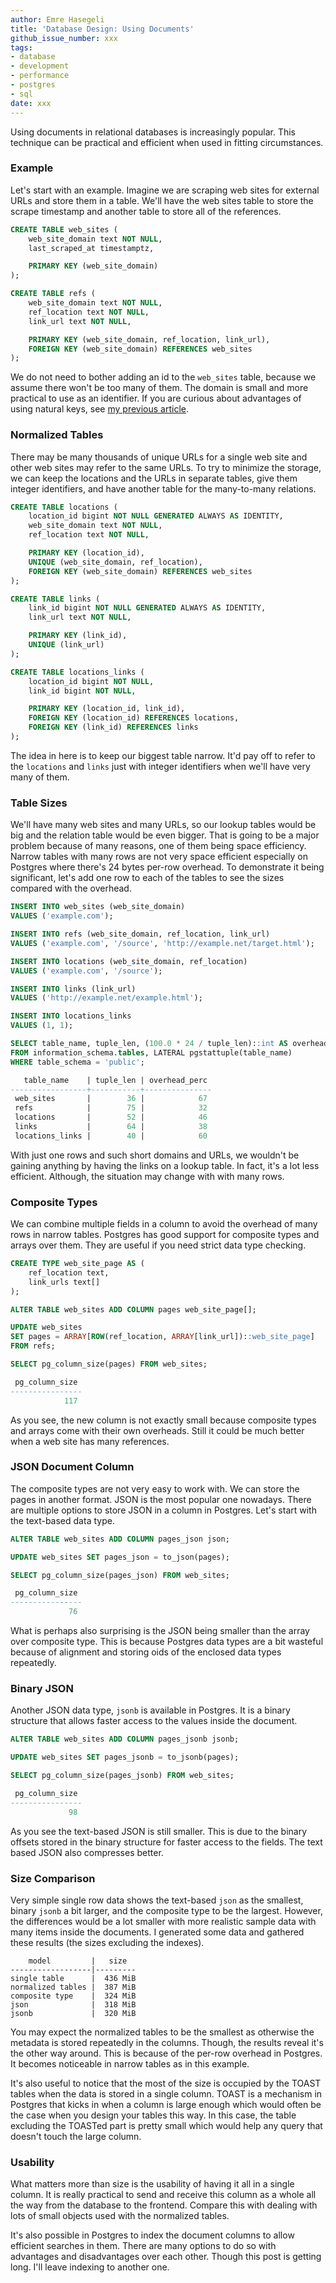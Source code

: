 ```yaml
---
author: Emre Hasegeli
title: 'Database Design: Using Documents'
github_issue_number: xxx
tags:
- database
- development
- performance
- postgres
- sql
date: xxx
---
```


Using documents in relational databases is increasingly popular.  This
technique can be practical and efficient when used in fitting circumstances.

### Example

Let's start with an example.  Imagine we are scraping web sites for external
URLs and store them in a table.  We'll have the web sites table to store
the scrape timestamp and another table to store all of the references.

```sql
CREATE TABLE web_sites (
    web_site_domain text NOT NULL,
    last_scraped_at timestamptz,

    PRIMARY KEY (web_site_domain)
);

CREATE TABLE refs (
    web_site_domain text NOT NULL,
    ref_location text NOT NULL,
    link_url text NOT NULL,

    PRIMARY KEY (web_site_domain, ref_location, link_url),
    FOREIGN KEY (web_site_domain) REFERENCES web_sites
);
```

We do not need to bother adding an id to the `web_sites` table, because we
assume there won't be too many of them.  The domain is small and more
practical to use as an identifier.  If you are curious about advantages
of using natural keys, see [my previous article](/blog/2021/03/database-design-using-natural-keys).

### Normalized Tables

There may be many thousands of unique URLs for a single web site and other
web sites may refer to the same URLs.  To try to minimize the storage,
we can keep the locations and the URLs in separate tables, give them integer
identifiers, and have another table for the many-to-many relations.

```sql
CREATE TABLE locations (
    location_id bigint NOT NULL GENERATED ALWAYS AS IDENTITY,
    web_site_domain text NOT NULL,
    ref_location text NOT NULL,

    PRIMARY KEY (location_id),
    UNIQUE (web_site_domain, ref_location),
    FOREIGN KEY (web_site_domain) REFERENCES web_sites
);

CREATE TABLE links (
    link_id bigint NOT NULL GENERATED ALWAYS AS IDENTITY,
    link_url text NOT NULL,

    PRIMARY KEY (link_id),
    UNIQUE (link_url)
);

CREATE TABLE locations_links (
    location_id bigint NOT NULL,
    link_id bigint NOT NULL,

    PRIMARY KEY (location_id, link_id),
    FOREIGN KEY (location_id) REFERENCES locations,
    FOREIGN KEY (link_id) REFERENCES links
);
```

The idea in here is to keep our biggest table narrow.  It'd pay off to refer
to the `locations` and `links` just with integer identifiers when we'll have
very many of them.

### Table Sizes

We'll have many web sites and many URLs, so our lookup tables would be big
and the relation table would be even bigger.  That is going to be a major
problem because of many reasons, one of them being space efficiency.  Narrow
tables with many rows are not very space efficient especially on Postgres
where there's 24 bytes per-row overhead.  To demonstrate it being significant,
let's add one row to each of the tables to see the sizes compared with
the overhead.

```sql
INSERT INTO web_sites (web_site_domain)
VALUES ('example.com');

INSERT INTO refs (web_site_domain, ref_location, link_url)
VALUES ('example.com', '/source', 'http://example.net/target.html');

INSERT INTO locations (web_site_domain, ref_location)
VALUES ('example.com', '/source');

INSERT INTO links (link_url)
VALUES ('http://example.net/example.html');

INSERT INTO locations_links
VALUES (1, 1);

SELECT table_name, tuple_len, (100.0 * 24 / tuple_len)::int AS overhead_perc
FROM information_schema.tables, LATERAL pgstattuple(table_name)
WHERE table_schema = 'public';

   table_name    | tuple_len | overhead_perc
-----------------+-----------+---------------
 web_sites       |        36 |            67
 refs            |        75 |            32
 locations       |        52 |            46
 links           |        64 |            38
 locations_links |        40 |            60
```

With just one rows and such short domains and URLs, we wouldn't be gaining
anything by having the links on a lookup table.  In fact, it's a lot less
efficient.  Although, the situation may change with with many rows.

### Composite Types

We can combine multiple fields in a column to avoid the overhead of many
rows in narrow tables.  Postgres has good support for composite types and
arrays over them.  They are useful if you need strict data type checking.

```sql
CREATE TYPE web_site_page AS (
    ref_location text,
    link_urls text[]
);

ALTER TABLE web_sites ADD COLUMN pages web_site_page[];

UPDATE web_sites
SET pages = ARRAY[ROW(ref_location, ARRAY[link_url])::web_site_page]
FROM refs;

SELECT pg_column_size(pages) FROM web_sites;

 pg_column_size
----------------
            117
```

As you see, the new column is not exactly small because composite types
and arrays come with their own overheads.  Still it could be much better
when a web site has many references.

### JSON Document Column

The composite types are not very easy to work with.  We can store the pages
in another format.  JSON is the most popular one nowadays.  There are multiple
options to store JSON in a column in Postgres.  Let's start with
the text-based data type.

```sql
ALTER TABLE web_sites ADD COLUMN pages_json json;

UPDATE web_sites SET pages_json = to_json(pages);

SELECT pg_column_size(pages_json) FROM web_sites;

 pg_column_size
----------------
             76
```

What is perhaps also surprising is the JSON being smaller than the array over
composite type.  This is because Postgres data types are a bit wasteful because
of alignment and storing oids of the enclosed data types repeatedly.

### Binary JSON

Another JSON data type, `jsonb` is available in Postgres.  It is a binary
structure that allows faster access to the values inside the document.

```sql
ALTER TABLE web_sites ADD COLUMN pages_jsonb jsonb;

UPDATE web_sites SET pages_jsonb = to_jsonb(pages);

SELECT pg_column_size(pages_jsonb) FROM web_sites;

 pg_column_size
----------------
             98
```

As you see the text-based JSON is still smaller.  This is due to the binary
offsets stored in the binary structure for faster access to the fields.
The text based JSON also compresses better.

### Size Comparison

Very simple single row data shows the text-based `json` as the smallest,
binary `jsonb` a bit larger, and the composite type to be the largest.
However, the differences would be a lot smaller with more realistic sample data
with many items inside the documents.  I generated some data and gathered
these results (the sizes excluding the indexes).

        model         |   size
    ------------------|---------
    single table      |  436 MiB
    normalized tables |  387 MiB
    composite type    |  324 MiB
    json              |  318 MiB
    jsonb             |  320 MiB

You may expect the normalized tables to be the smallest as otherwise
the metadata is stored repeatedly in the columns.  Though, the results reveal
it's the other way around.  This is because of the per-row overhead in
Postgres.  It becomes noticeable in narrow tables as in this example.

It's also useful to notice that the most of the size is occupied by
the TOAST tables when the data is stored in a single column.  TOAST is
a mechanism in Postgres that kicks in when a column is large enough which
would often be the case when you design your tables this way.  In this case,
the table excluding the TOASTed part is pretty small which would help
any query that doesn't touch the large column.

### Usability

What matters more than size is the usability of having it all in a single
column.  It is really practical to send and receive this column as a whole
all the way from the database to the frontend.  Compare this with dealing
with lots of small objects used with the normalized tables.

It's also possible in Postgres to index the document columns to allow
efficient searches in them.  There are many options to do so with advantages
and disadvantages over each other.  Though this post is getting long.  I'll
leave indexing to another one.

